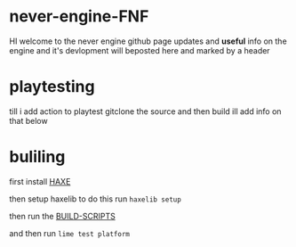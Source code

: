 # never-engine-FNF
HI welcome to the never engine github page updates and **useful** info on the engine and it's devlopment will beposted here and marked by a header
# playtesting
till i add action to playtest gitclone the source and then build ill add info on that below
# buliling
first install [HAXE](https://haxe.org/download/)

then setup haxelib to do this run ``haxelib setup``

then run the [BUILD-SCRIPTS](https://github.com/voiddevv/never-engine-FNF/tree/main/build%20Scripts)

and then run ``lime test platform``


